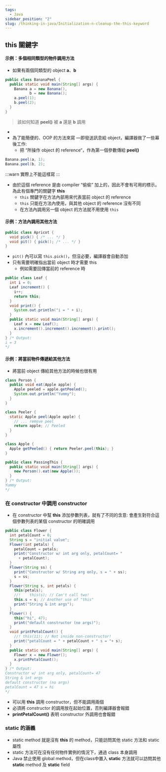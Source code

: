 ```yaml
---
tags:
  - Java
sidebar_position: "2"
slug: /thinking-in-java/Initialization-n-cleanup-the-this-keyword
---
```

## this 關鍵字

#### 示例：多個相同類型的物件調用方法

- 如果有兩個同類型的 object **a**、**b**
```java
public class BananaPeel {
  public static void main(String[] args) {
    Banana a = new Banana(),
           b = new Banana();
    a.peel(1);
    b.peel(2);
  }
}
```
> 該如何知道 **peel()** 被 **a** 還是 **b** 調用
- 
- 為了能簡便的、OOP 的方法來寫 —即發送訊息給 object，編譯器做了一些幕後工作:
    - 把 “所操作 object 的 reference“，作為第一個參數傳給 **peel()**

```java
Banana.peel(a, 1);
Banana.peel(b, 2);
```

:::warn
實際上不能這樣寫
:::
- 由於這個 reference 是由 compiler “偷偷” 加上的，因此不會有可用的標示。為此有個專門的關鍵字 **this**
	- `this` 關鍵字在方法內部用來代表當前 object 的 reference
    - `this` 只能在方法內使用，與其他 object 的 reference 沒有不同
    - 在方法內調用另一個 object 的方法就不用使用 `this`

#### 示例：方法內調用其他方法
```java
public class Apricot {
  void pick() { /* ... */ }
  void pit() { pick(); /* ... */ }
}
```

- `pit()` 內可以寫 `this.pick()`，但沒必要，編譯器會自動添加
- 只有需要明確指出當前 object 時才需要 this
    - 例如需要回傳當前的 reference 時
```java
public class Leaf {
  int i = 0;
  Leaf increment() {
    i++;
    return this;
  }
  void print() {
    System.out.println("i = " + i);
  }
  public static void main(String[] args) {
    Leaf x = new Leaf();
    x.increment().increment().increment().print();
  }
} /* Output:
i = 3
*/
```

#### 示例：將當前物件傳遞給其他方法
- 將當前 object 傳給其他方法的時候也很有用
```java
class Person {
  public void eat(Apple apple) {
    Apple peeled = apple.getPeeled();
    System.out.println("Yummy");
  }
}

class Peeler {
  static Apple peel(Apple apple) {
    // ... remove peel
    return apple; // Peeled
  }
}

class Apple {
  Apple getPeeled() { return Peeler.peel(this); }
}

public class PassingThis {
  public static void main(String[] args) {
    new Person().eat(new Apple());
  }
} /* Output:
Yummy
*/
```

### 在 constructor 中調用 constructor

- 在 constructor 中幫 **this** 添加參數列表，就有了不同的含意: 會產生對符合這個參數列表的某個 constructor 的明確調用
```java
public class Flower {
  int petalCount = 0;
  String s = "initial value";
  Flower(int petals) {
    petalCount = petals;
    print("Constructor w/ int arg only, petalCount= "
      + petalCount);
  }
  Flower(String ss) {
    print("Constructor w/ String arg only, s = " + ss);
    s = ss;
  }
  Flower(String s, int petals) {
    this(petals);
	//!    this(s); // Can't call two!
    this.s = s; // Another use of "this"
    print("String & int args");
  }
  Flower() {
    this("hi", 47);
    print("default constructor (no args)");
  }
  void printPetalCount() {
	//! this(11); // Not inside non-constructor!
    print("petalCount = " + petalCount + " s = "+ s);
  }
  public static void main(String[] args) {
    Flower x = new Flower();
    x.printPetalCount();
  }
} /* Output:
Constructor w/ int arg only, petalCount= 47
String & int args
default constructor (no args)
petalCount = 47 s = hi
*/
```

- 可以用 **this** 調用 constructor，但不能調用兩個
- 必須將 constructor 的調用放在起始位置，否則編譯器會報錯
- **printPetalCount()** 表明 constructor 外調用也會報錯

### static 的涵義

- static method 就是沒有 **this** 的 method，只能訪問其他 static 方法和 static 屬性
- static 方法可在沒有任何物件實例的情況下，通過 class 本身調用
- Java 禁止使用 global method，但在class中置入 **static** 方法就可以訪問其他 **static** method 及 **static** field

